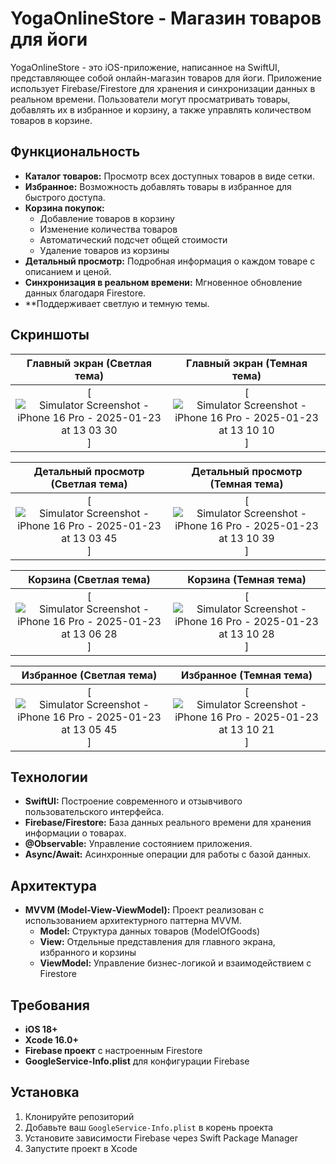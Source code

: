 # YogaOnlineStore - Магазин товаров для йоги

YogaOnlineStore - это iOS-приложение, написанное на SwiftUI, представляющее собой онлайн-магазин товаров для йоги. Приложение использует Firebase/Firestore для хранения и синхронизации данных в реальном времени. Пользователи могут просматривать товары, добавлять их в избранное и корзину, а также управлять количеством товаров в корзине.

## Функциональность

- **Каталог товаров:** Просмотр всех доступных товаров в виде сетки.
- **Избранное:** Возможность добавлять товары в избранное для быстрого доступа.
- **Корзина покупок:** 
  - Добавление товаров в корзину
  - Изменение количества товаров
  - Автоматический подсчет общей стоимости
  - Удаление товаров из корзины
- **Детальный просмотр:** Подробная информация о каждом товаре с описанием и ценой.
- **Синхронизация в реальном времени:** Мгновенное обновление данных благодаря Firestore.
- **Поддерживает светлую и темную темы.

  
## Скриншоты
| Главный экран (Светлая тема) | Главный экран (Темная тема) |
| :---------: | :---------: |
|[![Simulator Screenshot - iPhone 16 Pro - 2025-01-23 at 13 03 30](https://github.com/user-attachments/assets/c70d0416-6de1-406e-81d4-a5018028b407)]|[![Simulator Screenshot - iPhone 16 Pro - 2025-01-23 at 13 10 10](https://github.com/user-attachments/assets/6ac4e11d-aa9c-4fca-8fba-59e5fb882b16)]|

| Детальный просмотр (Светлая тема) | Детальный просмотр (Темная тема) |
| :---------: | :---------: |
|[![Simulator Screenshot - iPhone 16 Pro - 2025-01-23 at 13 03 45](https://github.com/user-attachments/assets/d59d5a49-dc96-4b36-87ff-56d694729717)]|[![Simulator Screenshot - iPhone 16 Pro - 2025-01-23 at 13 10 39](https://github.com/user-attachments/assets/dd958cad-dfc8-4390-a4c5-2276032df20f)]|

| Корзина (Светлая тема) | Корзина (Темная тема) |
| :---------: | :---------: |
|[![Simulator Screenshot - iPhone 16 Pro - 2025-01-23 at 13 06 28](https://github.com/user-attachments/assets/ca98fe7d-77d7-4379-a952-205243e5ff0e)]|[![Simulator Screenshot - iPhone 16 Pro - 2025-01-23 at 13 10 28](https://github.com/user-attachments/assets/77e09177-b1fd-4c15-bfa8-f06bfb37642b)]|

| Избранное (Светлая тема) | Избранное (Темная тема) |
| :---------: | :---------: |
|[![Simulator Screenshot - iPhone 16 Pro - 2025-01-23 at 13 05 45](https://github.com/user-attachments/assets/23c59efc-c063-4693-ac88-4e85f512f978)]|[![Simulator Screenshot - iPhone 16 Pro - 2025-01-23 at 13 10 21](https://github.com/user-attachments/assets/f5105089-79eb-4aa7-a4b0-82dc96177929)]|


## Технологии

- **SwiftUI:** Построение современного и отзывчивого пользовательского интерфейса.
- **Firebase/Firestore:** База данных реального времени для хранения информации о товарах.
- **@Observable:** Управление состоянием приложения.
- **Async/Await:** Асинхронные операции для работы с базой данных.

## Архитектура

- **MVVM (Model-View-ViewModel):** Проект реализован с использованием архитектурного паттерна MVVM.
  - **Model:** Структура данных товаров (ModelOfGoods)
  - **View:** Отдельные представления для главного экрана, избранного и корзины
  - **ViewModel:** Управление бизнес-логикой и взаимодействием с Firestore

## Требования

- **iOS 18+**
- **Xcode 16.0+**
- **Firebase проект** с настроенным Firestore
- **GoogleService-Info.plist** для конфигурации Firebase

## Установка

1. Клонируйте репозиторий
2. Добавьте ваш `GoogleService-Info.plist` в корень проекта
3. Установите зависимости Firebase через Swift Package Manager
4. Запустите проект в Xcode

